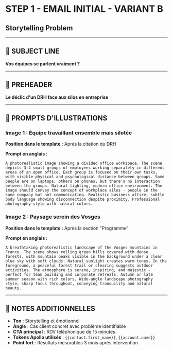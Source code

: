 # STEP 1 - EMAIL INITIAL - VARIANT B
## Storytelling Problem

---

## 📧 SUBJECT LINE
**Vos équipes se parlent vraiment ?**

---

## 📧 PREHEADER
**Le déclic d'un DRH face aux silos en entreprise**

---

## 🎨 PROMPTS D'ILLUSTRATIONS

### Image 1 : Équipe travaillant ensemble mais silotée
**Position dans le template :** Après la citation du DRH

**Prompt en anglais :**
```
A photorealistic image showing a divided office workspace. The scene depicts 3-4 small groups of employees working separately in different areas of an open office. Each group is focused on their own tasks, with visible physical and psychological distance between groups. Some people are on laptops, others on phones, but there's no interaction between the groups. Natural lighting, modern office environment. The image should convey the concept of workplace silos - people in the same company but not communicating. Realistic business attire, subtle body language showing disconnection despite proximity. Professional photography style with natural colors.
```

### Image 2 : Paysage serein des Vosges
**Position dans le template :** Après la section "Programme"

**Prompt en anglais :**
```
A breathtaking photorealistic landscape of the Vosges mountains in France. The scene shows rolling green hills covered with dense forests, with mountain peaks visible in the background under a clear blue sky with soft clouds. Natural sunlight creates warm tones. In the foreground, a peaceful forest trail or clearing suggests outdoor activities. The atmosphere is serene, inspiring, and majestic - perfect for team building and corporate retreats. Autumn or late summer season with rich colors. Wide-angle landscape photography style, sharp focus throughout, conveying tranquility and natural beauty.
```

---

## 📝 NOTES ADDITIONNELLES
- **Ton** : Storytelling et émotionnel
- **Angle** : Cas client concret avec problème identifiable
- **CTA principal** : RDV téléphonique de 15 minutes
- **Tokens Apollo utilisés** : `{{contact.first_name}}`, `{{account.name}}`
- **Point fort** : Résultats mesurables 3 mois après intervention
